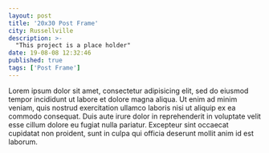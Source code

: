 ```yaml
---
layout: post
title: '20x30 Post Frame'
city: Russellville
description: >-
  "This project is a place holder"
date: 19-08-08 12:32:46
published: true
tags: ['Post Frame']
---
```

<p>Lorem ipsum dolor sit amet, consectetur adipisicing elit, sed do eiusmod tempor incididunt ut labore et dolore magna aliqua. Ut enim ad minim veniam, quis nostrud exercitation ullamco laboris nisi ut aliquip ex ea commodo consequat. Duis aute irure dolor in reprehenderit in voluptate velit esse cillum dolore eu fugiat nulla pariatur. Excepteur sint occaecat cupidatat non proident, sunt in culpa qui officia deserunt mollit anim id est laborum.</p>
